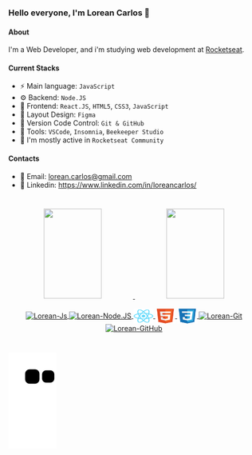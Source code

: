 ### Hello everyone, I'm Lorean Carlos 👋

#### About
I'm a Web Developer, and i'm studying web development at [Rocketseat](https://rocketseat.com.br/).

#### Current Stacks
- ⚡️ Main language: `JavaScript`
- ⚙️ Backend: `Node.JS`
- 🎉 Frontend: `React.JS`, `HTML5`, `CSS3`, `JavaScript` 
- 🎨 Layout Design: `Figma`
- 🎉 Version Code Control: `Git & GitHub`
- 🔨 Tools: `VSCode`, `Insomnia`, `Beekeeper Studio`
- 🚀 I'm mostly active in `Rocketseat Community`

#### Contacts
- 📧 Email: lorean.carlos@gmail.com
- 👥 Linkedin: https://www.linkedin.com/in/loreancarlos/

#

<div align="center">
  <a href="https://github.com/loreancarlos">
    <img height="180em" width="48%" src="https://github-readme-stats.vercel.app/api?username=loreancarlos&show_icons=true&theme=dark&include_all_commits=true&count_private=true"/>
    <img height="180em" width="48%" src="https://github-readme-stats.vercel.app/api/top-langs/?username=loreancarlos&layout=compact&langs_count=7&theme=dark"/>
  </a>
</div>
<div align="center" style="display: inline_block"><br>
  <a href="https://github.com/loreancarlos">
    <img align="center" alt="Lorean-Js" height="30" width="40" src="https://cdn.jsdelivr.net/gh/devicons/devicon/icons/javascript/javascript-original.svg">
    <img align="center" alt="Lorean-Node.JS" height="30" width="40" src="https://cdn.jsdelivr.net/gh/devicons/devicon/icons/nodejs/nodejs-original.svg">
    <img align="center" alt="Lorean-React" height="30" width="40" src="https://raw.githubusercontent.com/devicons/devicon/master/icons/react/react-original.svg">
    <img align="center" alt="Lorean-HTML" height="30" width="40" src="https://raw.githubusercontent.com/devicons/devicon/master/icons/html5/html5-original.svg">
    <img align="center" alt="Lorean-CSS" height="30" width="40" src="https://raw.githubusercontent.com/devicons/devicon/master/icons/css3/css3-original.svg">
    <img align="center" alt="Lorean-Git" height="30" width="40" src="https://cdn.jsdelivr.net/gh/devicons/devicon/icons/git/git-original.svg">
    <img align="center" alt="Lorean-GitHub" height="30" width="40" src="https://cdn.jsdelivr.net/gh/devicons/devicon/icons/github/github-original.svg">
  </a>
</div>

#

![Snake animation](https://github.com/loreancarlos/loreancarlos/blob/output/github-contribution-grid-snake.svg)
